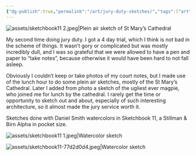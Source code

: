 ```yaml
---
{"dg-publish":true,"permalink":"/art/jury-duty-sketches/","tags":["art"],"noteIcon":"","created":"2024-10-11"}
---
```


![assets/sketchbook11 2.jpeg|Plein air sketch of St Mary’s Cathedral](/img/user/assets/sketchbook11%202.jpeg)

My second time doing jury duty. I got a 4 day trial, which I think is not bad in the scheme of things. It wasn’t gory or complicated but was mostly incredibly dull, and I was so grateful that we were allowed to have a pen and paper to “take notes”, because otherwise it would have been hard to not fall asleep. 

Obviously I couldn’t keep or take photos of my court notes, but I made use of the lunch hour to do some plein air sketches, mostly of the St Mary’s Cathedral. Later I added from photo a sketch of the ugliest ever magpie, who joined me for lunch by the cathedral. I rarely get the time or opportunity to sketch out and about, especially of such interesting architecture, so it almost made the jury service worth it.

Sketches done with Daniel Smith watercolors in Sketchbook 11, a Stillman & Birn Alpha in pocket size.

![assets/sketchbook11 1.jpeg|Watercolor sketch](/img/user/assets/sketchbook11%201.jpeg)

![assets/sketchbook11-77d2d0d4.jpeg|Watercolor sketch](/img/user/assets/sketchbook11-77d2d0d4.jpeg)